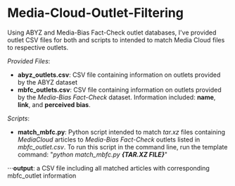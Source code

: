 # Media-Cloud-Outlet-Filtering
Using ABYZ and Media-Bias Fact-Check outlet databases, I've provided outlet CSV files for both and scripts to intended to match Media Cloud files to respective outlets.  


_Provided Files_:


* **abyz_outlets.csv**: CSV file containing information on outlets provided by the ABYZ dataset
* **mbfc_outlets.csv**: CSV file containing information on outlets provided by the _Media-Bias Fact-Check_ dataset. Information included: **name**, **link**, and **perceived bias**. 

_Scripts_:
* **match_mbfc.py**: Python script intended to match _tar.xz_ files containing _MediaCloud_ articles to _Media-Bias Fact-Check_ outlets listed in _mbfc_outlet.csv_. To run this script in the command line, run the template command: "_python match_mbfc.py **{TAR.XZ FILE}**_"

⋅⋅⋅**output**: a CSV file including all matched articles with corresponding mbfc_outlet information